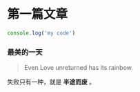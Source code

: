 # 第一篇文章

```js
console.log('my code')
```

### 最美的一天

> Even Love unreturned has its rainbow.

失败只有一种，就是 **半途而废** 。
